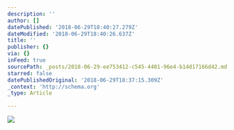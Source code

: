 ```yaml
---
description: ''
author: []
datePublished: '2018-06-29T18:40:27.279Z'
dateModified: '2018-06-29T18:40:26.637Z'
title: ''
publisher: {}
via: {}
inFeed: true
sourcePath: _posts/2018-06-29-ee753412-c545-4401-96e4-b14d17166d42.md
starred: false
datePublishedOriginal: '2018-06-29T18:37:15.309Z'
_context: 'http://schema.org'
_type: Article

---
```

![](https://the-grid-user-content.s3-us-west-2.amazonaws.com/1ec2b9d4-c974-44be-86f3-b7ca0b3b61c9.jpg)